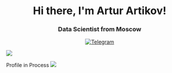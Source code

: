 <div id="header" align="center">
  <h1>Hi there, I'm Artur Artikov!</h1>
  <h3>Data Scientist from Moscow</h3> 
</div>


<div id="socials" align="center">
  <a href="https://t.me/ArturArtikov">
    <img src="https://img.shields.io/badge/Telegram-blue&logo=Telegram" alt="Telegram">
  </a>
</div>

![](https://cdn.icon-icons.com/icons2/1489/PNG/512/loadingcircles_102612.png)

Profile in Process
<img src="https://cdn.jsdelivr.net/gh/devicons/devicon/icons/python/python-original-wordmark.svg" />
